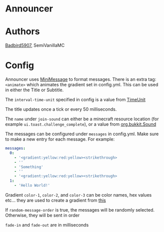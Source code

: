 # Announcer

# Authors
[Badbird5907](https://github.com/Badbird-5907), SemiVanillaMC

# Config
Announcer uses [MiniMessage](https://docs.adventure.kyori.net/minimessage#format) to format messages.
There is an extra tag: `<animate>` which animates the gradient set in config.yml. This can be used in either the Title or Subtitle.

The `interval-time-unit` specified in config is a value from [TimeUnit](https://docs.oracle.com/javase/7/docs/api/java/util/concurrent/TimeUnit.html)

The title updates once a tick or every 50 milliseconds. 

The `name` under `join-sound` can either be a minecraft resource location (for example `ui.toast.challenge_complete`), or a value from [org.bukkit.Sound](https://hub.spigotmc.org/javadocs/bukkit/org/bukkit/Sound.html)

The messages can be configured under `messages` in config.yml. Make sure to make a new entry for each message.
For example:
```yaml
messages:
  0:
    - '<gradient:yellow:red:yellow><strikethrough>                                                                 <reset>'
    - ''
    - 'Something'
    - ''
    - '<gradient:yellow:red:yellow><strikethrough>                                                                 <reset>'
  1:
    - 'Hello World!'
```

Gradient `color-1`, `color-2`, and `color-3` can be color names, hex values etc... they are used to create a gradient from [this](https://docs.adventure.kyori.net/minimessage#gradient)

If `random-message-order` is true, the messages will be randomly selected. Otherwise, they will be sent in order

`fade-in` and `fade-out` are in milliseconds
